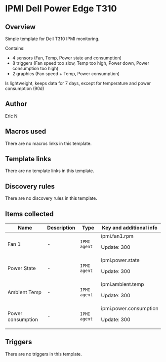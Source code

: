 # IPMI Dell Power Edge T310

## Overview

Simple template for Dell T310 IPMI monitoring.


Contains:


* 4 sensors (Fan, Temp, Power state and consumption)
* 8 triggers (Fan speed too slow, Temp too high, Power down, Power consumption too high)
* 2 graphics (Fan speed + Temp, Power consumption)


Is lightweight, keeps data for 7 days, except for temperature and power consumption (90d)



## Author

Eric N

## Macros used

There are no macros links in this template.

## Template links

There are no template links in this template.

## Discovery rules

There are no discovery rules in this template.

## Items collected

|Name|Description|Type|Key and additional info|
|----|-----------|----|----|
|Fan 1|<p>-</p>|`IPMI agent`|ipmi.fan1.rpm<p>Update: 300</p>|
|Power State|<p>-</p>|`IPMI agent`|ipmi.power.state<p>Update: 300</p>|
|Ambient Temp|<p>-</p>|`IPMI agent`|ipmi.ambient.temp<p>Update: 300</p>|
|Power consumption|<p>-</p>|`IPMI agent`|ipmi.power.consumption<p>Update: 300</p>|
## Triggers

There are no triggers in this template.

